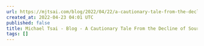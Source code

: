 ```yaml
---
url: https://mjtsai.com/blog/2022/04/22/a-cautionary-tale-from-the-decline-of-sourceforge/
created_at: 2022-04-23 04:01 UTC
published: false
title: Michael Tsai - Blog - A Cautionary Tale From the Decline of SourceForge
tags: []
---
```




